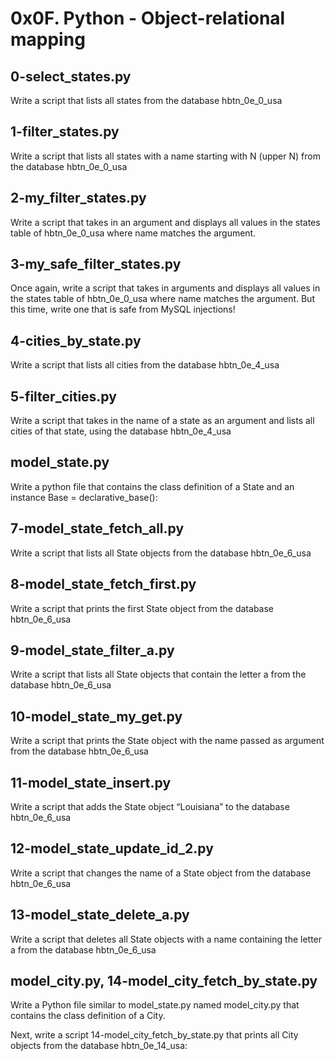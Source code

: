 # 0x0F. Python - Object-relational mapping

## 0-select_states.py
Write a script that lists all states from the database hbtn_0e_0_usa

## 1-filter_states.py
Write a script that lists all states with a name starting with N (upper N) from the database hbtn_0e_0_usa

## 2-my_filter_states.py
Write a script that takes in an argument and displays all values in the states table of hbtn_0e_0_usa where name matches the argument.

## 3-my_safe_filter_states.py
Once again, write a script that takes in arguments and displays all values in the states table of hbtn_0e_0_usa where name matches the argument. But this time, write one that is safe from MySQL injections!

## 4-cities_by_state.py
Write a script that lists all cities from the database hbtn_0e_4_usa

## 5-filter_cities.py
Write a script that takes in the name of a state as an argument and lists all cities of that state, using the database hbtn_0e_4_usa

## model_state.py
Write a python file that contains the class definition of a State and an instance Base = declarative_base():

## 7-model_state_fetch_all.py
Write a script that lists all State objects from the database hbtn_0e_6_usa

## 8-model_state_fetch_first.py
Write a script that prints the first State object from the database hbtn_0e_6_usa

## 9-model_state_filter_a.py
Write a script that lists all State objects that contain the letter a from the database hbtn_0e_6_usa

## 10-model_state_my_get.py
Write a script that prints the State object with the name passed as argument from the database hbtn_0e_6_usa

## 11-model_state_insert.py
Write a script that adds the State object “Louisiana” to the database hbtn_0e_6_usa

## 12-model_state_update_id_2.py
Write a script that changes the name of a State object from the database hbtn_0e_6_usa

## 13-model_state_delete_a.py
Write a script that deletes all State objects with a name containing the letter a from the database hbtn_0e_6_usa

## model_city.py, 14-model_city_fetch_by_state.py
Write a Python file similar to model_state.py named model_city.py that contains the class definition of a City.

Next, write a script 14-model_city_fetch_by_state.py that prints all City objects from the database hbtn_0e_14_usa:

